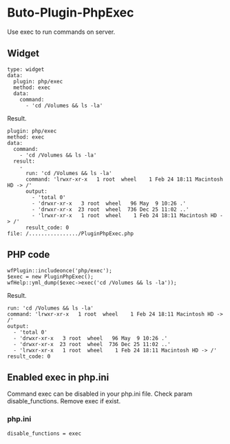 # Buto-Plugin-PhpExec
Use exec to run commands on server.

## Widget
```
type: widget
data:
  plugin: php/exec
  method: exec
  data:
    command: 
      - 'cd /Volumes && ls -la'
```
Result.
```
plugin: php/exec
method: exec
data:
  command:
    - 'cd /Volumes && ls -la'
  result:
    -
      run: 'cd /Volumes && ls -la'
      command: 'lrwxr-xr-x   1 root  wheel    1 Feb 24 18:11 Macintosh HD -> /'
      output:
        - 'total 0'
        - 'drwxr-xr-x   3 root  wheel   96 May  9 10:26 .'
        - 'drwxr-xr-x  23 root  wheel  736 Dec 25 11:02 ..'
        - 'lrwxr-xr-x   1 root  wheel    1 Feb 24 18:11 Macintosh HD -> /'
      result_code: 0
file: /................/PluginPhpExec.php
```

## PHP code
```
wfPlugin::includeonce('php/exec');
$exec = new PluginPhpExec();
wfHelp::yml_dump($exec->exec('cd /Volumes && ls -la'));
```
Result.
```
run: 'cd /Volumes && ls -la'
command: 'lrwxr-xr-x   1 root  wheel    1 Feb 24 18:11 Macintosh HD -> /'
output:
  - 'total 0'
  - 'drwxr-xr-x   3 root  wheel   96 May  9 10:26 .'
  - 'drwxr-xr-x  23 root  wheel  736 Dec 25 11:02 ..'
  - 'lrwxr-xr-x   1 root  wheel    1 Feb 24 18:11 Macintosh HD -> /'
result_code: 0
```

## Enabled exec in php.ini
Command exec can be disabled in your php.ini file. Check param disable_functions. Remove exec if exist.
### php.ini
```
disable_functions = exec
```
